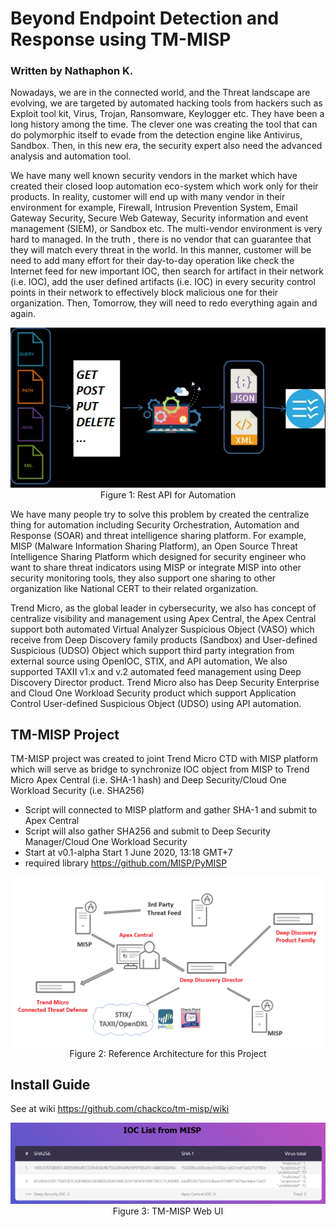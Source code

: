 # Beyond Endpoint Detection and Response using TM-MISP
### Written by Nathaphon K.

Nowadays, we are in the connected world, and the Threat landscape are evolving, we are targeted by automated hacking tools from hackers such as Exploit tool kit, Virus, Trojan, Ransomware, Keylogger etc. They have been a long history among the time. The clever one was creating the tool that can do polymorphic itself to evade from the detection engine like Antivirus, Sandbox. Then, in this new era, the security expert also need the advanced analysis and automation tool.

We have many well known security vendors in the market which have created their closed loop automation eco-system which work only for their products. In reality, customer will end up with many vendor in their environment for example, Firewall, Intrusion Prevention System, Email Gateway Security, Secure Web Gateway,  Security information and event management (SIEM), or Sandbox etc. The multi-vendor environment is very hard to managed. In the truth , there is no vendor that can guarantee that they will match every threat in the world. In this manner, customer will be need to add many effort for their day-to-day operation like check the Internet feed for new important IOC, then search for artifact in their network (i.e. IOC), add the user defined artifacts (i.e. IOC) in every security control points in their network to effectively block malicious one for their organization. Then, Tomorrow, they will need to redo everything again and again. 

<p align="center">
<img width="561" alt="Rest API for automation" src="https://github.com/chackco/tm-misp/raw/master/images/api.png"><br>
Figure 1: Rest API for Automation
</p>
 
We have many people try to solve this problem by created the centralize thing for automation including Security Orchestration, Automation and Response (SOAR) and threat intelligence sharing platform.  For example, MISP (Malware Information Sharing Platform), an Open Source Threat Intelligence Sharing Platform which designed for security engineer who want to share threat indicators using MISP or integrate MISP into other security monitoring tools, they also support one sharing to other organization like National CERT to their related organization. 

Trend Micro, as the global leader in cybersecurity, we also has concept of centralize visibility and management using Apex Central, the Apex Central support both automated Virtual Analyzer Suspicious Object (VASO) which receive from Deep Discovery family products (Sandbox) and User-defined Suspicious (UDSO) Object which support third party integration from external source using OpenIOC, STIX, and API automation, We also supported TAXII v1.x and v.2 automated feed management using Deep Discovery Director product. Trend Micro also has Deep Security Enterprise and Cloud One Workload Security product which support Application Control User-defined Suspicious Object (UDSO) using API automation.

## TM-MISP Project
TM-MISP project was created to joint Trend Micro CTD with MISP platform which will serve as bridge to synchronize IOC object from MISP to Trend Micro Apex Central (i.e. SHA-1 hash) and Deep Security/Cloud One Workload Security (i.e. SHA256) 

- Script will connected to MISP platform and gather SHA-1 and submit to Apex Central
- Script will also gather SHA256 and submit to Deep Security Manager/Cloud One Workload Security
- Start at v0.1-alpha Start 1 June 2020, 13:18 GMT+7
- required library https://github.com/MISP/PyMISP

<p align="center">
<img width="800" alt="Reference Architecture for this Project" src="https://github.com/chackco/tm-misp/raw/master/images/arch.png"><br>
Figure 2: Reference Architecture for this Project
</p>

## Install Guide
See at wiki https://github.com/chackco/tm-misp/wiki

<p align="center">
<img width="561" alt="tm-misp web ui" src="https://github.com/chackco/tm-misp/raw/master/images/tm-misp-ui.png"><br>
Figure 3: TM-MISP Web UI
</p>